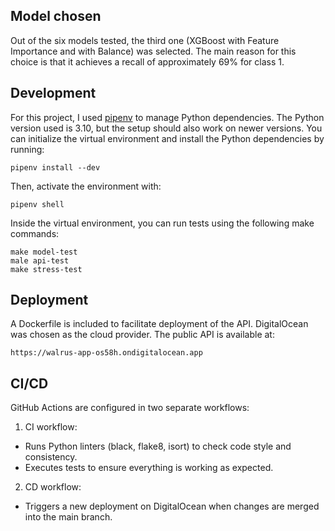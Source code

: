 ## Model chosen

Out of the six models tested, the third one (XGBoost with Feature Importance and with Balance) was selected. The main reason for this choice is that it achieves a recall of approximately 69% for class 1.

## Development
For this project, I used [pipenv](https://pipenv.pypa.io/en/latest/) to manage Python dependencies. The Python version used is 3.10, but the setup should also work on newer versions.
You can initialize the virtual environment and install the Python dependencies by running:

    pipenv install --dev
    
Then, activate the environment with:

    pipenv shell
    
Inside the virtual environment, you can run tests using the following make commands:

    make model-test
    male api-test
    make stress-test
    
    
## Deployment
A Dockerfile is included to facilitate deployment of the API. DigitalOcean was chosen as the cloud provider. The public API is available at:

    https://walrus-app-os58h.ondigitalocean.app
    
## CI/CD
GitHub Actions are configured in two separate workflows:
1. CI workflow:
  - Runs Python linters (black, flake8, isort) to check code style and consistency.
  - Executes tests to ensure everything is working as expected.
2. CD workflow:
  - Triggers a new deployment on DigitalOcean when changes are merged into the main branch.
